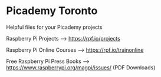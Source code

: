 # Picademy Toronto
Helpful files for your Picademy projects

Raspberry Pi Projects --> https://rpf.io/projects

Raspberry Pi Online Courses --> https://rpf.io/trainonline

Free Raspberry Pi Press Books --> https://www.raspberrypi.org/magpi/issues/ (PDF Downloads)

